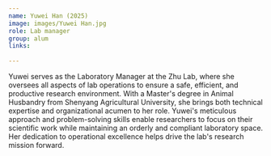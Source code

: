 ```yaml
---
name: Yuwei Han (2025)
image: images/Yuwei Han.jpg
role: Lab manager
group: alum
links:
 
---
```


Yuwei serves as the Laboratory Manager at the Zhu Lab, where she oversees all aspects of lab operations to ensure a safe, efficient, and productive research environment. With a Master's degree in Animal Husbandry from Shenyang Agricultural University, she brings both technical expertise and organizational acumen to her role. Yuwei's meticulous approach and problem-solving skills enable researchers to focus on their scientific work while maintaining an orderly and compliant laboratory space. Her dedication to operational excellence helps drive the lab's research mission forward.
